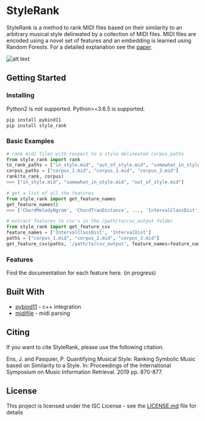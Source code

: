 # StyleRank

StyleRank is a method to rank MIDI files based on their similarity to an arbitrary musical style delineated by a collection of MIDI files. MIDI files are encoded using a novel set of features and an embedding is learned using Random Forests. For a detailed explanation see the [paper](https://github.com/jeffreyjohnens/style_rank/tree/master/paper).

![alt text](https://github.com/jeffreyjohnens/style_rank/blob/master/diagram/diagram_new.png)

## Getting Started

### Installing

Python2 is not supported. Python>=3.6.5 is supported.

```python
pip install pybind11
pip install style_rank
```

### Basic Examples

```python
# rank midi files with respect to a style delineated corpus_paths
from style_rank import rank
to_rank_paths = ["in_style.mid", "out_of_style.mid", "somewhat_in_style.mid"]
corpus_paths = ["corpus_1.mid", "corpus_2.mid", "corpus_3.mid"]
rank(to_rank, corpus)
>>> ["in_style.mid", "somewhat_in_style.mid", "out_of_style.mid"]

# get a list of all the features
from style_rank import get_feature_names
get_feature_names()
>>> ['ChordMelodyNgram', 'ChordTranDistance', ..., 'IntervalClassDist', 'IntervalDist']

# extract features to csv's in the /path/to/csv_output folder
from style_rank import get_feature_csv
feature_names = ['IntervalClassDist', 'IntervalDist']
paths = ["corpus_1.mid", "corpus_2.mid", "corpus_3.mid"]
get_feature_csv(paths, '/path/to/csv_output', feature_names=feature_names)
```
### Features

Find the documentation for each feature here. (in progress)

## Built With

* [pybind11](https://github.com/pybind/pybind11) - c++ integration 
* [midifile](https://midifile.sapp.org/) - midi parsing

## Citing

If you want to cite StyleRank, please use the following citation.

Ens, J. and Pasquier, P. Quantifying Musical Style: Ranking Symbolic Music based on Similarity to a Style. In: Proceedings of the International Symposium on Music Information Retrieval. 2019 pp. 870-877.

## License

This project is licensed under the ISC License - see the [LICENSE.md](LICENSE.md) file for details
